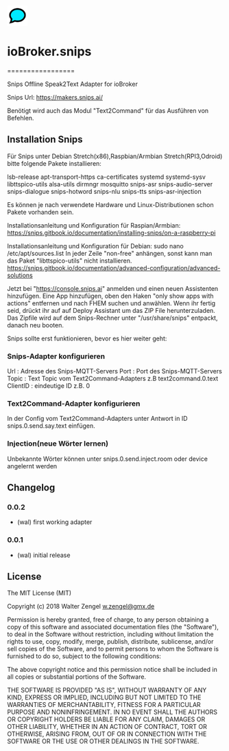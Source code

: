 ![Logo](admin/snips.png)
# ioBroker.snips
=================

Snips Offline Speak2Text Adapter for ioBroker

Snips Url: https://makers.snips.ai/

Benötigt wird auch das Modul "Text2Command" für das Ausführen von Befehlen.

## Installation Snips

Für Snips unter Debian Stretch(x86),Raspbian/Armbian Stretch(RPI3,Odroid) bitte folgende Pakete installieren:

lsb-release 
apt-transport-https 
ca-certificates 
systemd 
systemd-sysv 
libttspico-utils 
alsa-utils
dirmngr
mosquitto
snips-asr
snips-audio-server
snips-dialogue
snips-hotword
snips-nlu
snips-tts
snips-asr-injection

Es können je nach verwendete Hardware und Linux-Distributionen schon Pakete vorhanden sein.

Installationsanleitung und Konfiguration für Raspian/Armbian:
https://snips.gitbook.io/documentation/installing-snips/on-a-raspberry-pi

Installationsanleitung und Konfiguration für Debian:
sudo nano /etc/apt/sources.list
In jeder Zeile "non-free" anhängen, sonst kann man das Paket "libttspico-utils" nicht installieren.
https://snips.gitbook.io/documentation/advanced-configuration/advanced-solutions

Jetzt bei "https://console.snips.ai" anmelden und einen neuen Assistenten hinzufügen.
Eine App hinzufügen, oben den Haken "only show apps with actions" entfernen und nach FHEM suchen und anwählen.
Wenn ihr fertig seid, drückt ihr auf auf Deploy Assistant um das ZIP File herunterzuladen.
Das Zipfile wird auf dem Snips-Rechner unter "/usr/share/snips" entpackt, danach neu booten.

Snips sollte erst funktionieren, bevor es hier weiter geht:
### Snips-Adapter konfigurieren
Url      : Adresse des Snips-MQTT-Servers
Port     : Port des Snips-MQTT-Servers
Topic    : Text Topic vom Text2Command-Adapters z.B text2command.0.text
ClientID : eindeutige ID z.B. 0

### Text2Command-Adapter konfigurieren
In der Config vom Text2Command-Adapters unter Antwort in ID snips.0.send.say.text einfügen.

### Injection(neue Wörter lernen)
Unbekannte Wörter können unter snips.0.send.inject.room oder device angelernt werden

## Changelog 
### 0.0.2
* (wal) first working adapter

### 0.0.1
* (wal) initial release

## License
The MIT License (MIT)

Copyright (c) 2018 Walter Zengel <w.zengel@gmx.de>

Permission is hereby granted, free of charge, to any person obtaining a copy
of this software and associated documentation files (the "Software"), to deal
in the Software without restriction, including without limitation the rights
to use, copy, modify, merge, publish, distribute, sublicense, and/or sell
copies of the Software, and to permit persons to whom the Software is
furnished to do so, subject to the following conditions:

The above copyright notice and this permission notice shall be included in
all copies or substantial portions of the Software.

THE SOFTWARE IS PROVIDED "AS IS", WITHOUT WARRANTY OF ANY KIND, EXPRESS OR
IMPLIED, INCLUDING BUT NOT LIMITED TO THE WARRANTIES OF MERCHANTABILITY,
FITNESS FOR A PARTICULAR PURPOSE AND NONINFRINGEMENT. IN NO EVENT SHALL THE
AUTHORS OR COPYRIGHT HOLDERS BE LIABLE FOR ANY CLAIM, DAMAGES OR OTHER
LIABILITY, WHETHER IN AN ACTION OF CONTRACT, TORT OR OTHERWISE, ARISING FROM,
OUT OF OR IN CONNECTION WITH THE SOFTWARE OR THE USE OR OTHER DEALINGS IN
THE SOFTWARE.
